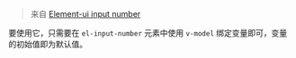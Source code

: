 <demo-box
  :js-res="[
    '//unpkg.com/vue/dist/vue.js',
    '//unpkg.com/element-ui@2.12.0/lib/index.js'
  ]"
  :css-res="['//unpkg.com/element-ui@2.12.0/lib/theme-chalk/index.css']">

> 来自 [Element-ui input number](https://element.eleme.cn/#/zh-CN/component/input-number#inputnumber-ji-shu-qi)

要使用它，只需要在 `el-input-number` 元素中使用 `v-model` 绑定变量即可，变量的初始值即为默认值。

<element-input-number slot="demo" />

<template slot="code">

```vue
<template>
  <el-input-number v-model="num" :min="1" :max="10" @change="handleChange" />
</template>

<script>
export default {
  data() {
    return {
      num: 1
    }
  },
  methods: {
    handleChange(value) {
      console.log(value)
    }
  }
}
</script>
```

</template>

</demo-box>

